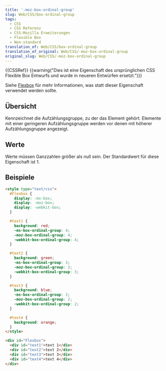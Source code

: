 ```yaml
---
title: '-moz-box-ordinal-group'
slug: Web/CSS/box-ordinal-group
tags:
  - CSS
  - CSS Referenz
  - CSS:Mozilla Erweiterungen
  - Flexible Box
  - Non-standard
translation_of: Web/CSS/box-ordinal-group
translation_of_original: Web/CSS/-moz-box-ordinal-group
original_slug: Web/CSS/-moz-box-ordinal-group
---
```

{{CSSRef}}
{{warning("Dies ist eine Eigenschaft des ursprünglichen CSS Flexible Box Entwurfs und wurde in neueren Entwürfen ersetzt.")}}

Siehe [Flexbox](/de/docs/Web/Guide/CSS/Flexible_boxes "/en/CSS/Flexible_boxes") für mehr Informationen, was statt dieser Eigenschaft verwendet werden sollte.

## Übersicht

Kennzeichnet die Aufzählungsgruppe, zu der das Element gehört. Elemente mit einer geringeren Aufzählungsgruppe werden vor denen mit höherer Aufzählungsgruppe angezeigt.

## Werte

Werte müssen Ganzzahlen größer als null sein. Der Standardwert für diese Eigenschaft ist 1.

## Beispiele

```html
<style type="text/css">
  #Flexbox {
    display: -ms-box;
    display: -moz-box;
    display: -webkit-box;
  }

  #text1 {
    background: red;
    -ms-box-ordinal-group: 4;
    -moz-box-ordinal-group: 4;
    -webkit-box-ordinal-group: 4;
  }

  #text2 {
    background: green;
    -ms-box-ordinal-group: 3;
    -moz-box-ordinal-group: 3;
    -webkit-box-ordinal-group: 3;
  }

  #text3 {
    background: blue;
    -ms-box-ordinal-group: 2;
    -moz-box-ordinal-group: 2;
    -webkit-box-ordinal-group: 2;
  }

  #text4 {
    background: orange;
  }
</style>

<div id="Flexbox">
  <div id="text1">text 1</div>
  <div id="text2">text 2</div>
  <div id="text3">text 3</div>
  <div id="text4">text 4</div>
</div>
```
